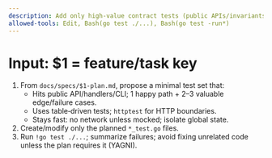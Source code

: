 ```yaml
---
description: Add only high‑value contract tests (public APIs/invariants)
allowed-tools: Edit, Bash(go test ./...), Bash(go test -run*)
---
```

# Input: $1 = feature/task key

1) From `docs/specs/$1-plan.md`, propose a minimal test set that:
   - Hits public API/handlers/CLI; 1 happy path + 2–3 valuable edge/failure cases.
   - Uses table‑driven tests; `httptest` for HTTP boundaries.
   - Stays fast: no network unless mocked; isolate global state.
2) Create/modify only the planned `*_test.go` files.
3) Run `!go test ./...`; summarize failures; avoid fixing unrelated code unless the plan requires it (YAGNI).
